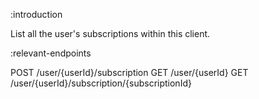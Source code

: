:introduction

List all the user's subscriptions within this client.

:relevant-endpoints

POST /user/{userId}/subscription
GET /user/{userId}
GET /user/{userId}/subscription/{subscriptionId}

